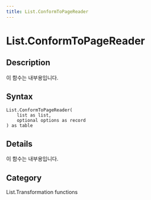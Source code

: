 ```yaml
---
title: List.ConformToPageReader
---
```


# List.ConformToPageReader


## Description

이 함수는 내부용입니다.


## Syntax

```powerquery
List.ConformToPageReader(
    list as list,
    optional options as record
) as table
```


## Details

이 함수는 내부용입니다.



## Category
List.Transformation functions
